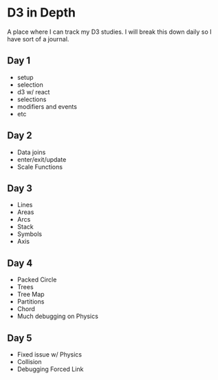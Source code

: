 # D3 in Depth

A place where I can track my D3 studies.
I will break this down daily so I have sort of a journal.

## Day 1
- setup
- selection
- d3 w/ react
- selections
- modifiers and events
- etc

## Day 2
- Data joins
- enter/exit/update
- Scale Functions

## Day 3
- Lines
- Areas
- Arcs
- Stack
- Symbols
- Axis

## Day 4
- Packed Circle
- Trees
- Tree Map
- Partitions
- Chord
- Much debugging on Physics

## Day 5
- Fixed issue w/ Physics
- Collision
- Debugging Forced Link